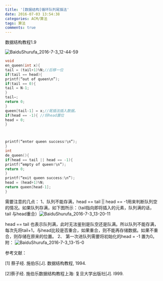 ```yaml
---
title: '[数据结构]循环队列尾插法'
date: 2016-07-03 13:54:38
categories: ACM/算法
tags: 算法
comments: true
---
```














数据结构教程1.9

![BaiduShurufa_2016-7-3_12-44-59](https://zkeenly.com/images/2016-07-03-1.png)

 ```c
void
 en_queen(int x){
 tail = (tail+1)%N;//后移一位
 if(tail == head){
 printf(“out of queen\n”);
 if(tail == 0){
 tail = N-1;
 }
 tail–;
 return 0;
 }
 queen[tail-1] = x;//尾插法插入数据。
 if(head == -1){ //将head置位
 head = 0;
 }

 

printf(“enter queen success!\n”);
 }
 int
 de_queen(){
 if(head == tail || head == -1){
 printf(“empty of queen!\n”);
 return 0;
 }
 printf(“exit queen success:\n”);
 head = (head+1)%N;
 return queen[head-1];
 }
 ```

需要注意的几点：
 1、队列不能存满，head == tail || head == -1用来判断队列空的情况。如果队列存满，如下图所示：（tail指向即将插入的元素，队列满的话，tail 与head重合）![BaiduShurufa_2016-7-3_13-20-11](https://zkeenly.com/images/2016-07-03-2.png)

 

head == tail 也表示队列满，此时无法鉴别是队空还是队满。所以队列不能存满，每次先将tail+1，与head比较是否重合，如果重合，则不能再存储数据。如果不重合，则存储在原来的位置。
 2、 第一次进队列需要将初始化的head = -1 置为0。
 附：
 ![BaiduShurufa_2016-7-3_13-15-0](https://zkeenly.com/images/2016-07-03-3.png)

参考文献：

[1] 蔡子经. 施伯乐[J]. 数据结构教程, 1994.

[2]蔡子经. 施伯乐数据结构教程上海: 复旦大学出版社[J]. I999.